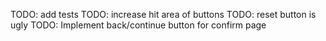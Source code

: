 TODO: add tests
TODO: increase hit area of buttons
TODO: reset button is ugly
TODO: Implement back/continue button for confirm page
